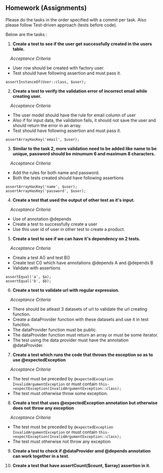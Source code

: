 ## Homework (Assignments)

Please do the tasks in the order specified with a commit per task. Also please follow Test-driven approach (tests before code).

Below are the tasks : 

1. **Create a test to see if the user get successfully created in the users table.**

 &nbsp; &nbsp; *Acceptance Criteria*

- User row should be created with factory user.
- Test should have following assertion and must pass it.

```
assertInstanceOf(User::class, $user);
```

2. **Create a test to verify the validation error of incorrect email while creating user.**

 &nbsp; &nbsp; *Acceptance Criteria*

- The user model should have the rule for email column of user
- Also if for input data, the validation fails, it should not save the user and should return the error in an array.
- Test should have following assertion and must pass it.

```
assertArrayHasKey('email', $user);
```

3. **Similar to the task 2, more validation need to be added like name to be unique, password should be minumum 6 and maximum 8 characters.**

 &nbsp; &nbsp; *Acceptance Criteria*

- Add the rules for both name and password.
- Both the tests created should have following assertions

```
assertArrayHasKey('name', $user);
assertArrayHasKey('password', $user);
```

4. **Create a test that used the output of other test as it's input.**

 &nbsp; &nbsp; *Acceptance Criteria*

- Use of annotation @depends
- Create a test to successfully create a user
- Use this user id of user in other test to create a product.

5. **Create a test to see if we can have it's dependency on 2 tests.**

 &nbsp; &nbsp; *Acceptance Criteria*

- Create a test A() and test B()
- Create test C() which have annotations @depends A and @depends B
- Validate with assertions

```
assertEqual('a', $a);
assertEqual('b', $b);
```

6. **Create a test to validate url with regular expression.**

 &nbsp; &nbsp; *Acceptance Criteria*

- There should be atleast 3 datasets of url to validate the url creating function.
- Create a dataProvider function with these datasets and use it in test function.
- The dataProvider function must be public.
- The dataProvider function must return an array or must be some iterator.
- The test using the data provider must have the annotation @dataProvider.

7. **Create a test which runs the code that throws the exception so as to use @expectedException**

 &nbsp; &nbsp; *Acceptance Criteria*

- The test must be preceded by `@expectedException InvalidArgumentException`
 or must contain `this->expectException(InvalidArgumentException::class);`
- The test must otherwise throw some exception.

8. **Create a test that uses @expectedException annotation but otherwise does not throw any exception**

 &nbsp; &nbsp; *Acceptance Criteria*
 
- The test must be preceded by `@expectedException InvalidArgumentException`
 or must contain `this->expectException(InvalidArgumentException::class);`
- The test must otherwise not throw any exception

9. **Create a test to check if @dataProvider amd @depends annotation can work together in a test.**

10. **Create a test that have assertCount($count, $array) assertion in it.**

